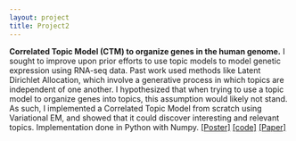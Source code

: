 ```yaml
---
layout: project
title: Project2
---
```

**Correlated Topic Model (CTM) to organize genes in the human genome.**
	I sought to improve upon prior efforts to use topic models to model genetic expression using RNA-seq data. Past work used methods like Latent Dirichlet Allocation, which involve a generative process in which topics are independent of one another. I hypothesized that when trying to use a topic model to organize genes into topics, this assumption would likely not stand. As such, I implemented a Correlated Topic Model from scratch using Variational EM, and showed that it could discover interesting and relevant topics. Implementation done in Python with Numpy. [[Poster]](assets/rna_topic_modeling_poster.pdf) [[code]](https://github.com/ankitvgupta/rnaseqtopicmodeling) [[Paper]](assets/rna_topic_modeling_paper.pdf)